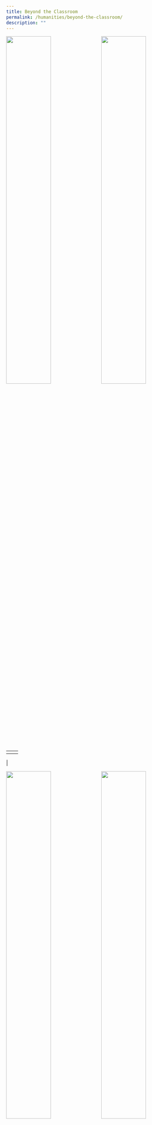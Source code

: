 ```yaml
---
title: Beyond the Classroom
permalink: /humanities/beyond-the-classroom/
description: ""
---
```

<img src="/images/humanities.jpg" style="width:49%" align=left>
<img src="/images/humanities.jpg" style="width:49%" align=right>

<br clear="left">

|  |  |
|---|---|
|  |  |
|

<img src="/images/humanities.jpg" style="width:49%" align=left>
<img src="/images/humanities.jpg" style="width:49%" align=right>

<br clear="left">

|  |  |
|---|---|
|  |  |
|